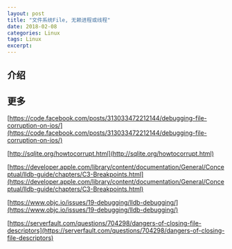 ```yaml
---
layout: post
title: "文件系统File, 无赖进程或线程"
date: 2018-02-08
categories: Linux
tags: Linux
excerpt: 
---
```


## 介绍















## 更多

[https://code.facebook.com/posts/313033472212144/debugging-file-corruption-on-ios/](https://code.facebook.com/posts/313033472212144/debugging-file-corruption-on-ios/)<br/>

[http://sqlite.org/howtocorrupt.html](http://sqlite.org/howtocorrupt.html)<br/>

[https://developer.apple.com/library/content/documentation/General/Conceptual/lldb-guide/chapters/C3-Breakpoints.html](https://developer.apple.com/library/content/documentation/General/Conceptual/lldb-guide/chapters/C3-Breakpoints.html)<br/>

[https://www.objc.io/issues/19-debugging/lldb-debugging/](https://www.objc.io/issues/19-debugging/lldb-debugging/)<br/>

[https://serverfault.com/questions/704298/dangers-of-closing-file-descriptors](https://serverfault.com/questions/704298/dangers-of-closing-file-descriptors)<br/>